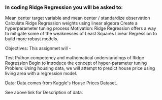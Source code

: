 ### In coding Ridge Regression you will be asked to:

Mean center target variable and mean center / standardize observation
Calculate Ridge Regression weights using linear algebra
Create a hyperparameter tuning process
Motivation: Ridge Regression offers a way to mitigate some of the weaknesses of Least Squares Linear Regression to build more robust models.

Objectives: This assignmet will -

Test Python competency and mathematical understandings of Ridge Regression
Begin to introduce the concept of hyper-parameter tuning
Problem: Using housing data, we will attempt to predict house price using living area with a regression model.

Data: Data comes from Kaggle's House Prices Dataset.

See above link for Description of data.
